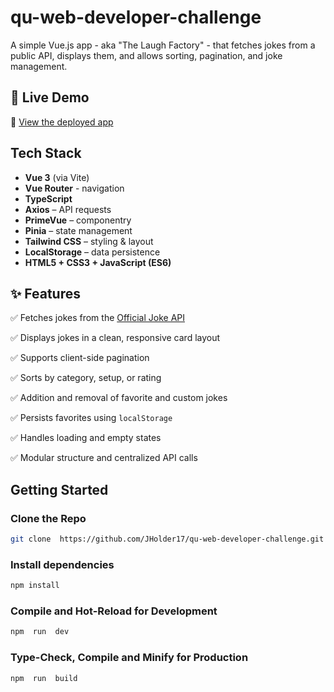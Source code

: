 
# qu-web-developer-challenge

A simple Vue.js app - aka "The Laugh Factory" - that fetches jokes from a public API, displays them, and allows sorting, pagination, and joke management.

## 🚀 Live Demo

🔗 [View the deployed app](https://jholder17.github.io/qu-web-developer-challenge/)

## Tech Stack

- **Vue 3** (via Vite)
- **Vue Router** - navigation
- **TypeScript**
- **Axios** – API requests
- **PrimeVue** – componentry
- **Pinia** – state management
- **Tailwind CSS** – styling & layout
- **LocalStorage** – data persistence
- **HTML5 + CSS3 + JavaScript (ES6)**

## ✨ Features

✅ Fetches jokes from the [Official Joke API](https://github.com/15Dkatz/official_joke_api)

✅ Displays jokes in a clean, responsive card layout

✅ Supports client-side pagination  

✅ Sorts by category, setup, or rating  

✅ Addition and removal of favorite and custom jokes  

✅ Persists favorites using `localStorage`

✅ Handles loading and empty states

✅ Modular structure and centralized API calls

## Getting Started

### Clone the Repo

```sh
git clone  https://github.com/JHolder17/qu-web-developer-challenge.git
```
### Install dependencies

```sh
npm install
```

### Compile and Hot-Reload for Development

```sh
npm  run  dev
```

### Type-Check, Compile and Minify for Production

```sh
npm  run  build
```